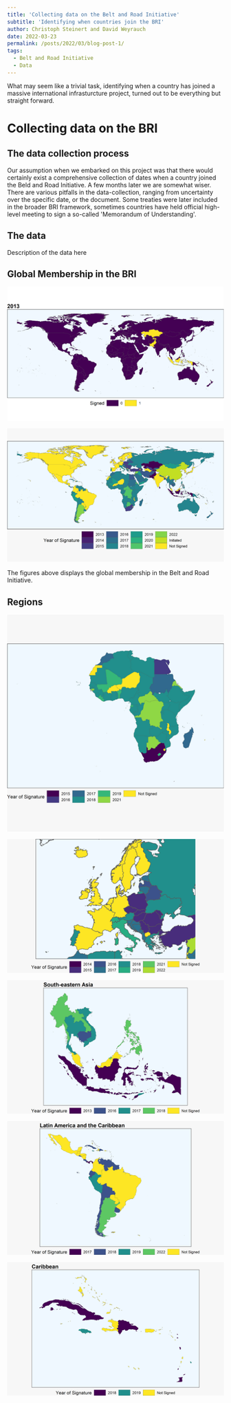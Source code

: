 ```yaml
---
title: 'Collecting data on the Belt and Road Initiative'
subtitle: 'Identifying when countries join the BRI'
author: Christoph Steinert and David Weyrauch
date: 2022-03-23
permalink: /posts/2022/03/blog-post-1/
tags:
  - Belt and Road Initiative
  - Data
---
```


What may seem like a trivial task, identifying when a country has joined a massive international infrasturcture project, turned out to be everything but straight forward.

# Collecting data on the BRI

## The data collection process

Our assumption when we embarked on this project was that there would certainly exist a comprehensive collection of dates when a country joined the Beld and Road Initiative. A few months later we are somewhat wiser. There are various pitfalls in the data-collection, ranging from uncertainty over the specific date, or the document. Some treaties were later included in the broader BRI framework, sometimes countries have held official high-level meeting to sign a so-called 'Memorandum of Understanding'.


## The data
Description of the data here



## Global Membership in the BRI

![Global membership over time](/images/bri-membership/worldmap_over_time.gif "BRI Members over time")



![Global membership in the BRI](/images/bri-membership/worldmap.jpg "Global participation in the BRI")


The figures above displays the global membership in the Belt and Road Initiative.


## Regions


![Africa](/images/bri-membership/africa.jpg "Africa")

![Europe](/images/bri-membership/europe.jpg  "Europe")

![South East Asia](/images/bri-membership/se-asia.jpg "South East Asia")

![Latin America](/images/bri-membership/latin_america.jpg "Latin America")

![Caribbean](/images/bri-membership/caribbean.jpg "Caribbean")

